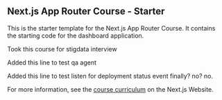 ## Next.js App Router Course - Starter

This is the starter template for the Next.js App Router Course. It contains the starting code for the dashboard application.

Took this course for stigdata interview

Added this line to test qa agent

Added this line to test listen for deployment status event finally? no? no.

For more information, see the [course curriculum](https://nextjs.org/learn) on the Next.js Website.
